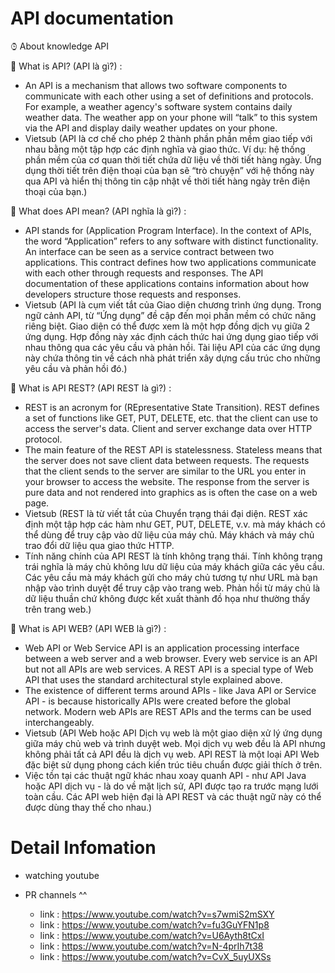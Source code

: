 # API documentation

⌚︎ About knowledge API

💬 What is API? (API là gì?) :

- An API is a mechanism that allows two software components to communicate with each other using a set of definitions and protocols. For example, a weather agency's software system contains daily weather data. The weather app on your phone will “talk” to this system via the API and display daily weather updates on your phone. 
- Vietsub (API là cơ chế cho phép 2 thành phần phần mềm giao tiếp với nhau bằng một tập hợp các định nghĩa và giao thức. Ví dụ: hệ thống phần mềm của cơ quan thời tiết chứa dữ liệu về thời tiết hàng ngày. Ứng dụng thời tiết trên điện thoại của bạn sẽ “trò chuyện” với hệ thống này qua API và hiển thị thông tin cập nhật về thời tiết hàng ngày trên điện thoại của bạn.)

💬 What does API mean? (API nghĩa là gì?) :
- API stands for (Application Program Interface). In the context of APIs, the word “Application” refers to any software with distinct functionality. An interface can be seen as a service contract between two applications. This contract defines how two applications communicate with each other through requests and responses. The API documentation of these applications contains information about how developers structure those requests and responses.
- Vietsub (API là cụm viết tắt của Giao diện chương trình ứng dụng. Trong ngữ cảnh API, từ “Ứng dụng” đề cập đến mọi phần mềm có chức năng riêng biệt. Giao diện có thể được xem là một hợp đồng dịch vụ giữa 2 ứng dụng. Hợp đồng này xác định cách thức hai ứng dụng giao tiếp với nhau thông qua các yêu cầu và phản hồi. Tài liệu API của các ứng dụng này chứa thông tin về cách nhà phát triển xây dựng cấu trúc cho những yêu cầu và phản hồi đó.)

💬 What is API REST? (API REST là gì?) : 
- REST is an acronym for (REpresentative State Transition). REST defines a set of functions like GET, PUT, DELETE, etc. that the client can use to access the server's data. Client and server exchange data over HTTP protocol.
- The main feature of the REST API is statelessness. Stateless means that the server does not save client data between requests. The requests that the client sends to the server are similar to the URL you enter in your browser to access the website. The response from the server is pure data and not rendered into graphics as is often the case on a web page.
- Vietsub (REST là từ viết tắt của Chuyển trạng thái đại diện. REST xác định một tập hợp các hàm như GET, PUT, DELETE, v.v. mà máy khách có thể dùng để truy cập vào dữ liệu của máy chủ. Máy khách và máy chủ trao đổi dữ liệu qua giao thức HTTP.
- Tính năng chính của API REST là tính không trạng thái. Tính không trạng trái nghĩa là máy chủ không lưu dữ liệu của máy khách giữa các yêu cầu. Các yêu cầu mà máy khách gửi cho máy chủ tương tự như URL mà bạn nhập vào trình duyệt để truy cập vào trang web. Phản hồi từ máy chủ là dữ liệu thuần chứ không được kết xuất thành đồ họa như thường thấy trên trang web.)

💬 What is API WEB? (API WEB là gì?) : 
- Web API or Web Service API is an application processing interface between a web server and a web browser. Every web service is an API but not all APIs are web services. A REST API is a special type of Web API that uses the standard architectural style explained above.
- The existence of different terms around APIs - like Java API or Service API - is because historically APIs were created before the global network. Modern web APIs are REST APIs and the terms can be used interchangeably.
- Vietsub (API Web hoặc API Dịch vụ web là một giao diện xử lý ứng dụng giữa máy chủ web và trình duyệt web. Mọi dịch vụ web đều là API nhưng không phải tất cả API đều là dịch vụ web. API REST là một loại API Web đặc biệt sử dụng phong cách kiến trúc tiêu chuẩn được giải thích ở trên.
- Việc tồn tại các thuật ngữ khác nhau xoay quanh API - như API Java hoặc API dịch vụ - là do về mặt lịch sử, API được tạo ra trước mạng lưới toàn cầu. Các API web hiện đại là API REST và các thuật ngữ này có thể được dùng thay thế cho nhau.)

# Detail Infomation

- watching youtube 
- PR channels ^^

    - link : https://www.youtube.com/watch?v=s7wmiS2mSXY
    - link : https://www.youtube.com/watch?v=fu3GuYFN1p8
    - link : https://www.youtube.com/watch?v=U6Ayth8tCxI
    - link : https://www.youtube.com/watch?v=N-4prIh7t38
    - link : https://www.youtube.com/watch?v=CvX_5uyUXSs



























